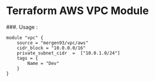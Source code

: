 # Terraform AWS VPC Module 

###. Usage :
```
module "vpc" {
    source = "mergen93/vpc/aws"
    cidr_block = "10.0.0.0/16"
    private_subnet_cidr  =  ["10.0.1.0/24"]
    tags = {
        Name = "Dev"
    }
}

```